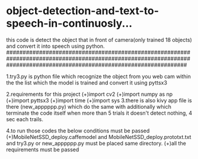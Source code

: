 # object-detection-and-text-to-speech-in-continuosly...
this code is detect the object that in front of camera(only trained 18 objects) and convert it into speech using python.
#######################################################################################################################################################################


1.try3.py is python file which recognize the object from you web cam within the the list which the model is trained and convert it using pyttsx3

2.requirements for this project
     (+)import cv2
     (+)import numpy as np
     (+)import pyttsx3
     (+)import time
     (+)import sys
 3.there is also kivy app file is there (new_apppppp.py) which do the same with additionally which terminate the code itself when more than 5 trials it doesn't detect nothing, 4 sec each trails.
 
 4.to run those codes the below conditions must be passed
     (+)MobileNetSSD_deploy.caffemodel and MobileNetSSD_deploy.prototxt.txt and try3.py or new_apppppp.py must be placed same directory.
     (+)all the requirements must be passed 
